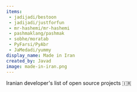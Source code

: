 ```yaml
---
items:
 - jadijadi/bestoon
 - jadijadi/justforfun
 - mr-hashemi/mr-hashemi
 - pashmaklang/pashmak
 - sobhe/moratab
 - PyFarsi/PyAbr
 - JaMedadi/yummy
display_name: Made in Iran
created_by: Javad
image: made-in-iran.png
---
```

Iranian developer's list of open source projects :iran:
